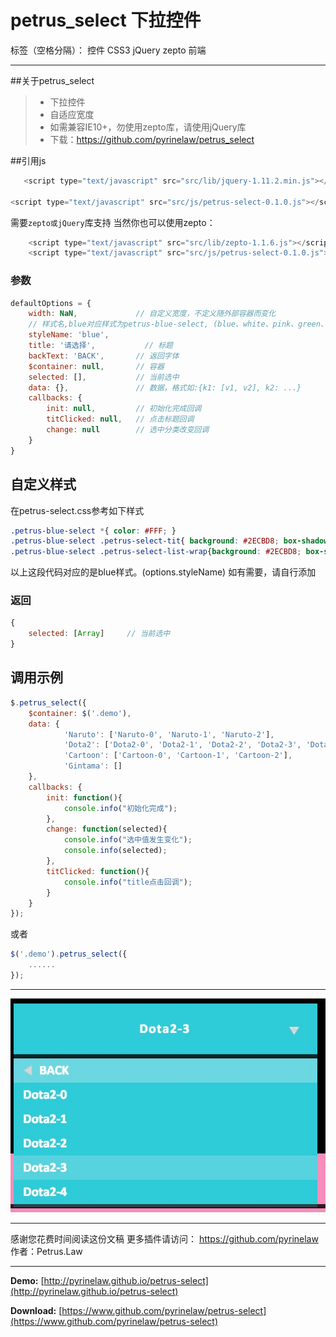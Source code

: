# petrus_select 下拉控件

标签（空格分隔）： 控件 CSS3 jQuery zepto 前端

---


##关于petrus_select
> * 下拉控件
> * 自适应宽度
> * 如需兼容IE10+，勿使用zepto库，请使用jQuery库
> * 下载：https://github.com/pyrinelaw/petrus_select

##引用js
```javascript
   <script type="text/javascript" src="src/lib/jquery-1.11.2.min.js"></script>

<script type="text/javascript" src="src/js/petrus-select-0.1.0.js"></script>
```
需要`zepto或jQuery`库支持
当然你也可以使用zepto：
```javascript
    <script type="text/javascript" src="src/lib/zepto-1.1.6.js"></script>
    <script type="text/javascript" src="src/js/petrus-select-0.1.0.js"></script>
```

### 参数
```javascript
defaultOptions = {
	width: NaN,				// 自定义宽度，不定义随外部容器而变化
	// 样式名,blue对应样式为petrus-blue-select, (blue、white、pink、green、grey、black)
	styleName: 'blue',
	title: '请选择',			// 标题
	backText: 'BACK',		// 返回字体
	$container: null,		// 容器
	selected: [],			// 当前选中
	data: {},				// 数据，格式如:{k1: [v1, v2], k2: ...}
	callbacks: {
		init: null,			// 初始化完成回调
		titClicked: null,	// 点击标题回调
		change: null		// 选中分类改变回调
	}
}
```
## 自定义样式
在petrus-select.css参考如下样式
```css
.petrus-blue-select *{ color: #FFF; }
.petrus-blue-select .petrus-select-tit{ background: #2ECBD8; box-shadow: 0px 3px 0px rgba(46, 203, 216, 0.2); font-weight: bold; }
.petrus-blue-select .petrus-select-list-wrap{background: #2ECBD8; box-shadow: 0px 3px 0px rgba(46, 203, 216, 0.2); font-weight: bold; }
```
以上这段代码对应的是blue样式。(options.styleName)
如有需要，请自行添加

### 返回
```javascript
{
	selected: [Array]     // 当前选中
}
```

## 调用示例
```javascript
$.petrus_select({
    $container: $('.demo'),
    data: {
            'Naruto': ['Naruto-0', 'Naruto-1', 'Naruto-2'],
            'Dota2': ['Dota2-0', 'Dota2-1', 'Dota2-2', 'Dota2-3', 'Dota2-4'],
            'Cartoon': ['Cartoon-0', 'Cartoon-1', 'Cartoon-2'],
            'Gintama': []
    },
    callbacks: {
        init: function(){
            console.info("初始化完成");
        },
        change: function(selected){
            console.info("选中值发生变化");
            console.info(selected);
        },
        titClicked: function(){
            console.info("title点击回调");
        }
    }
});
```
或者
```javascript
$('.demo').petrus_select({
    ......
});
```

------

![file-list](res/demo.png)

------
感谢您花费时间阅读这份文稿
更多插件请访问： https://github.com/pyrinelaw
作者：Petrus.Law

------

**Demo:** [http://pyrinelaw.github.io/petrus-select](http://pyrinelaw.github.io/petrus-select)

**Download:** [https://www.github.com/pyrinelaw/petrus-select](https://www.github.com/pyrinelaw/petrus-select)

